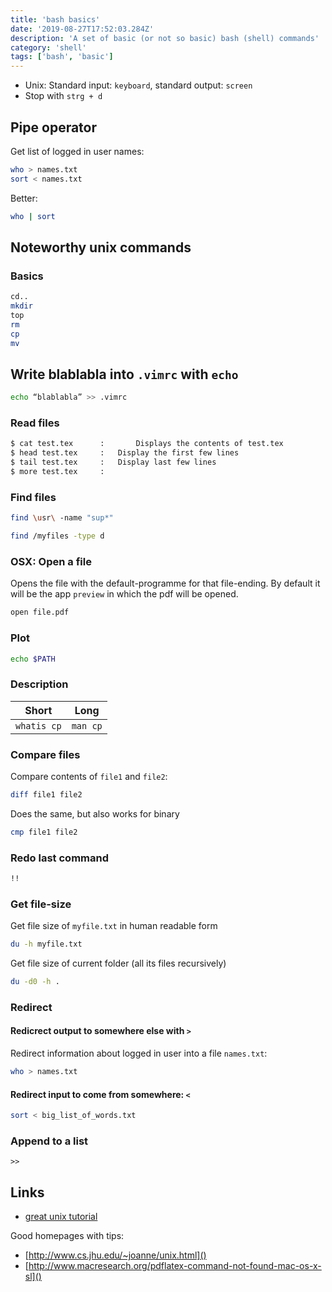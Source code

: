 ```yaml
---
title: 'bash basics'
date: '2019-08-27T17:52:03.284Z'
description: 'A set of basic (or not so basic) bash (shell) commands'
category: 'shell'
tags: ['bash', 'basic']
---
```


- Unix: Standard input: `keyboard`, standard output: `screen`
- Stop with `strg + d`

## Pipe operator

Get list of logged in user names:

```bash
who > names.txt
sort < names.txt
```

Better:

```bash
who | sort
```

##  Noteworthy unix commands

### Basics

```bash
cd..
mkdir
top
rm
cp
mv
```

## Write **blablabla** into `.vimrc` with `echo`

```bash
echo “blablabla” >> .vimrc
```

### Read files

```bash
$ cat test.tex    	:   	Displays the contents of test.tex
$ head test.tex		:	Display the first few lines
$ tail test.tex		:	Display last few lines
$ more test.tex		:
```

### Find files

```bash
find \usr\ -name "sup*"

find /myfiles -type d
```

### OSX: Open a file

Opens the file with the default-programme for that file-ending.
By default it will be the app `preview` in which the pdf will be opened.

```bash
open file.pdf
```

### Plot

```bash
echo $PATH
```

### Description

| Short       | Long     |
| ----------- | -------- |
| `whatis cp` | `man cp` |

### Compare files

Compare contents of `file1` and `file2`:

```bash
diff file1 file2
```

Does the same, but also works for binary

```bash
cmp file1 file2
```

### Redo last command

```bash
!!
```

### Get file-size

Get file size of `myfile.txt` in human readable form

```bash
du -h myfile.txt
```

Get file size of current folder (all its files recursively)

```bash
du -d0 -h .
```

### Redirect

#### Redicrect output to somewhere else with `>`

Redirect information about logged in user into a file `names.txt`:

```bash
who > names.txt
```

#### Redirect input to come from somewhere: `<`

```bash
sort < big_list_of_words.txt
```

### Append to a list

`>>`

## Links

- [great unix tutorial](http://www.ee.surrey.ac.uk/Teaching/Unix/unix7.html)

Good homepages with tips:

- [http://www.cs.jhu.edu/~joanne/unix.html]()
- [http://www.macresearch.org/pdflatex-command-not-found-mac-os-x-sl]()